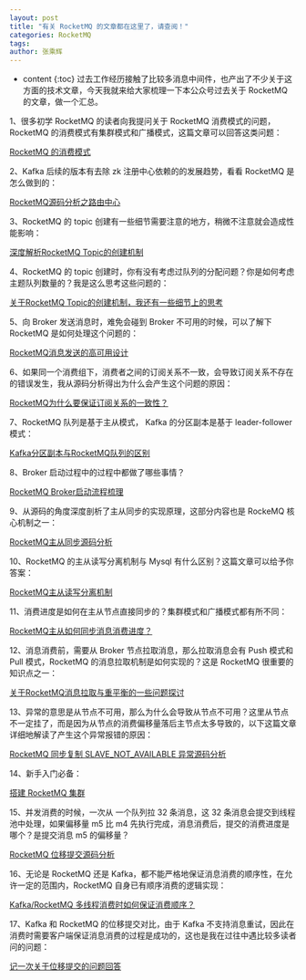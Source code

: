 ```yaml
---
layout: post
title: "有关 RocketMQ 的文章都在这里了，请查阅！"
categories: RocketMQ
tags: 
author: 张乘辉
---
```


* content
{:toc}
过去工作经历接触了比较多消息中间件，也产出了不少关于这方面的技术文章，今天我就来给大家梳理一下本公众号过去关于 RocketMQ 的文章，做一个汇总。









1、很多初学 RocketMQ 的读者向我提问关于 RocketMQ 消费模式的问题， RocketMQ 的消费模式有集群模式和广播模式，这篇文章可以回答这类问题：

[RocketMQ 的消费模式](https://mp.weixin.qq.com/s/gwUuyYdqFcWSqnC2iMqUBA)

2、Kafka 后续的版本有去除 zk 注册中心依赖的的发展趋势，看看 RocketMQ 是怎么做到的：

[RocketMQ源码分析之路由中心](https://mp.weixin.qq.com/s/smTJVoAa8zRDhV2eXQL44A)

3、RocketMQ 的 topic 创建有一些细节需要注意的地方，稍微不注意就会造成性能影响：

[深度解析RocketMQ Topic的创建机制](https://mp.weixin.qq.com/s/muItQvNiNaLWJ3FAbTHitw)

4、RocketMQ 的 topic 创建时，你有没有考虑过队列的分配问题？你是如何考虑主题队列数量的？我是这么思考这些问题的：

[关于RocketMQ Topic的创建机制，我还有一些细节上的思考](https://mp.weixin.qq.com/s/aMmLiMkt82S729BIp8B75Q)

5、向 Broker 发送消息时，难免会碰到 Broker 不可用的时候，可以了解下 RocketMQ 是如何处理这个问题的：

[RocketMQ消息发送的高可用设计](https://mp.weixin.qq.com/s/x5DUxhLexOB7j7vWCi8wSw)

6、如果同一个消费组下，消费者之间的订阅关系不一致，会导致订阅关系不存在的错误发生，我从源码分析得出为什么会产生这个问题的原因：

[RocketMQ为什么要保证订阅关系的一致性？](https://mp.weixin.qq.com/s/8fB-Z5oFPbllp13EcqC9dw)

7、RocketMQ 队列是基于主从模式， Kafka 的分区副本是基于 leader-follower 模式： 

[Kafka分区副本与RocketMQ队列的区别](https://mp.weixin.qq.com/s/bcPJppZUq5lfg09QSB7ooA)

8、Broker 启动过程中的过程中都做了哪些事情？

[RocketMQ Broker启动流程梳理](https://mp.weixin.qq.com/s/Xw9G-wvKZzqyizT5OalTiA)

9、从源码的角度深度剖析了主从同步的实现原理，这部分内容也是 RockeMQ 核心机制之一：

[RocketMQ主从同步源码分析](https://mp.weixin.qq.com/s/y25JgBIKKb6DpTzDMC-Veg)

10、RocketMQ 的主从读写分离机制与 Mysql 有什么区别？这篇文章可以给予你答案：

[RocketMQ主从读写分离机制](https://mp.weixin.qq.com/s/duweizStvKkCbrY03g2zkg)

11、消费进度是如何在主从节点直接同步的？集群模式和广播模式都有所不同：

[RocketMQ主从如何同步消息消费进度？](https://mp.weixin.qq.com/s/3BiIvcZ6RPRKNiM-4eCs9Q)

12、消息消费前，需要从 Broker 节点拉取消息，那么拉取消息会有 Push 模式和 Pull 模式，RocketMQ 的消息拉取机制是如何实现的？这是 RocketMQ 很重要的知识点之一：

[关于RocketMQ消息拉取与重平衡的一些问题探讨](https://mp.weixin.qq.com/s/ZsgrNsYPhKbssIaOVeDMfw)

13、异常的意思是从节点不可用，那么为什么会导致从节点不可用？这里从节点不一定挂了，而是因为从节点的消费偏移量落后主节点太多导致的，以下这篇文章详细地解读了产生这个异常报错的原因：

[RocketMQ 同步复制 SLAVE_NOT_AVAILABLE 异常源码分析](https://mp.weixin.qq.com/s/WPL5ch8mtjNGLrFr4L1LqA)

14、新手入门必备：

[搭建 RocketMQ 集群](https://mp.weixin.qq.com/s/qyhnbQ-OefAPk9dF9iw-Lg)

15、并发消费的时候，一次从 一个队列拉 32 条消息，这 32 条消息会提交到线程池中处理，如果偏移量  m5 比 m4 先执行完成，消息消费后，提交的消费进度是哪个？是提交消息 m5 的偏移量？

[RocketMQ 位移提交源码分析](https://mp.weixin.qq.com/s/vgfgUT5z2wv8tkFj-5q7lQ)

16、无论是 RocketMQ 还是 Kafka，都不能严格地保证消息消费的顺序性，在允许一定的范围内，RocketMQ 自身已有顺序消费的逻辑实现：

[Kafka/RocketMQ 多线程消费时如何保证消费顺序？](https://mp.weixin.qq.com/s/lX1xFFEYX6N3eF6lA3R5TQ)

17、Kafka 和 RocketMQ 的位移提交对比，由于 Kafka 不支持消息重试，因此在消费时需要客户端保证消息消费的过程是成功的，这也是我在过往中遇比较多读者问的问题：

[记一次关于位移提交的问题回答](https://mp.weixin.qq.com/s/sPyiVkbWSVNViHGQqSy2Pg)

